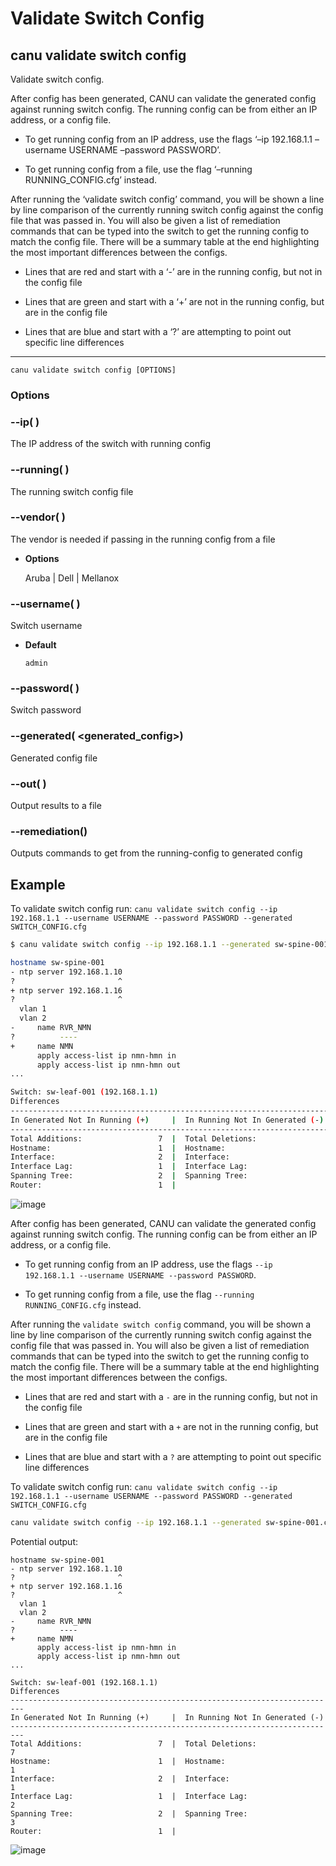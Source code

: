 # Validate Switch Config

## canu validate switch config

Validate switch config.

After config has been generated, CANU can validate the generated config against running switch config. The running config can be from either an IP address, or a config file.


* To get running config from an IP address, use the flags ‘–ip 192.168.1.1 –username USERNAME –password PASSWORD’.


* To get running config from a file, use the flag ‘–running RUNNING_CONFIG.cfg’ instead.

After running the ‘validate switch config’ command, you will be shown a line by line comparison of the currently running switch config against the config file that was passed in. You will also be given a list of remediation commands that can be typed into the switch to get the running config to match the config file. There will be a summary table at the end highlighting the most important differences between the configs.


* Lines that are red and start with a ‘-’ are in the running config, but not in the config file


* Lines that are green and start with a ‘+’ are not in the running config, but are in the config file


* Lines that are blue and start with a ‘?’ are attempting to point out specific line differences


---

```shell
canu validate switch config [OPTIONS]
```

### Options


### --ip( <ip>)
The IP address of the switch with running config


### --running( <running>)
The running switch config file


### --vendor( <vendor>)
The vendor is needed if passing in the running config from a file


* **Options**

    Aruba | Dell | Mellanox



### --username( <username>)
Switch username


* **Default**

    `admin`



### --password( <password>)
Switch password


### --generated( <generated_config>)
Generated config file


### --out( <out>)
Output results to a file


### --remediation()
Outputs commands to get from the running-config to generated config

## Example

To validate switch config run: `canu validate switch config --ip 192.168.1.1 --username USERNAME --password PASSWORD --generated SWITCH_CONFIG.cfg`

```bash
$ canu validate switch config --ip 192.168.1.1 --generated sw-spine-001.cfg

hostname sw-spine-001
- ntp server 192.168.1.10
?                       ^
+ ntp server 192.168.1.16
?                       ^
  vlan 1
  vlan 2
-     name RVR_NMN
?          ----
+     name NMN
      apply access-list ip nmn-hmn in
      apply access-list ip nmn-hmn out
...

Switch: sw-leaf-001 (192.168.1.1)
Differences
-------------------------------------------------------------------------
In Generated Not In Running (+)     |  In Running Not In Generated (-)
-------------------------------------------------------------------------
Total Additions:                 7  |  Total Deletions:                 7
Hostname:                        1  |  Hostname:                        1
Interface:                       2  |  Interface:                       1
Interface Lag:                   1  |  Interface Lag:                   2
Spanning Tree:                   2  |  Spanning Tree:                   3
Router:                          1  |

```



![image](_static/images/canu_validate_switch_config.png)

After config has been generated, CANU can validate the generated config against running switch config. The running config can be from either an IP address, or a config file.


* To get running config from an IP address, use the flags `--ip 192.168.1.1 --username USERNAME --password PASSWORD`.


* To get running config from a file, use the flag `--running RUNNING_CONFIG.cfg` instead.

After running the `validate switch config` command, you will be shown a line by line comparison of the currently running switch config against the config file that was passed in. You will also be given a list of remediation commands that can be typed into the switch to get the running config to match the config file. There will be a summary table at the end highlighting the most important differences between the configs.


* Lines that are red and start with a `-` are in the running config, but not in the config file


* Lines that are green and start with a `+` are not in the running config, but are in the config file


* Lines that are blue and start with a `?` are attempting to point out specific line differences

To validate switch config run: `canu validate switch config --ip 192.168.1.1 --username USERNAME --password PASSWORD --generated SWITCH_CONFIG.cfg`

```bash
canu validate switch config --ip 192.168.1.1 --generated sw-spine-001.cfg
```

Potential output:

```text
hostname sw-spine-001
- ntp server 192.168.1.10
?                       ^
+ ntp server 192.168.1.16
?                       ^
  vlan 1
  vlan 2
-     name RVR_NMN
?          ----
+     name NMN
      apply access-list ip nmn-hmn in
      apply access-list ip nmn-hmn out
...

Switch: sw-leaf-001 (192.168.1.1)
Differences
-------------------------------------------------------------------------
In Generated Not In Running (+)     |  In Running Not In Generated (-)
-------------------------------------------------------------------------
Total Additions:                 7  |  Total Deletions:                 7
Hostname:                        1  |  Hostname:                        1
Interface:                       2  |  Interface:                       1
Interface Lag:                   1  |  Interface Lag:                   2
Spanning Tree:                   2  |  Spanning Tree:                   3
Router:                          1  |
```



![image](_static/images/canu_validate_switch_config.png)
